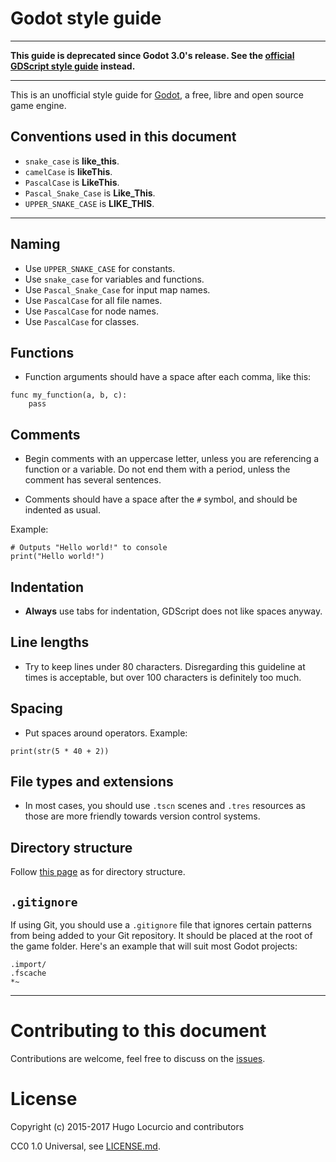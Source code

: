 # Godot style guide

___

**This guide is deprecated since Godot 3.0's release. See the
[official GDScript style guide](http://docs.godotengine.org/en/latest/getting_started/scripting/gdscript/gdscript_styleguide.html)
instead.**

___

This is an unofficial style guide for [Godot](https://godotengine.org), a free,
libre and open source game engine.

## Conventions used in this document

- `snake_case` is **like_this**.
- `camelCase` is **likeThis**.
- `PascalCase` is **LikeThis**.
- `Pascal_Snake_Case` is **Like_This**.
- `UPPER_SNAKE_CASE` is **LIKE_THIS**.

___

## Naming

- Use `UPPER_SNAKE_CASE` for constants.
- Use `snake_case` for variables and functions.
- Use `Pascal_Snake_Case` for input map names.
- Use `PascalCase` for all file names.
- Use `PascalCase` for node names.
- Use `PascalCase` for classes.

## Functions

- Function arguments should have a space after each comma, like this:

```gdscript
func my_function(a, b, c):
	pass
```

## Comments

- Begin comments with an uppercase letter, unless you are referencing a function
  or a variable. Do not end them with a period, unless the comment has several
  sentences.

- Comments should have a space after the `#` symbol, and should be indented as
  usual.

Example:

```gdscript
# Outputs "Hello world!" to console
print("Hello world!")
```

## Indentation

- **Always** use tabs for indentation, GDScript does not like spaces anyway.

## Line lengths

- Try to keep lines under 80 characters. Disregarding this guideline at times is
  acceptable, but over 100 characters is definitely too much.

## Spacing

- Put spaces around operators. Example:

```gdscript
print(str(5 * 40 + 2))
```

## File types and extensions

- In most cases, you should use `.tscn` scenes and `.tres` resources as those
  are more friendly towards version control systems.

## Directory structure

Follow
[this page](http://docs.godotengine.org/en/stable/tutorials/engine/project_organization.html)
as for directory structure.

## `.gitignore`

If using Git, you should use a `.gitignore` file that ignores certain patterns
from being added to your Git repository. It should be placed at the root of the
game folder. Here's an example that will suit most Godot projects:

```
.import/
.fscache
*~
```

___

# Contributing to this document

Contributions are welcome, feel free to discuss on the
[issues](https://github.com/Calinou/godot-style-guide/issues).

# License

Copyright (c) 2015-2017 Hugo Locurcio and contributors

CC0 1.0 Universal, see [LICENSE.md](LICENSE.md).
